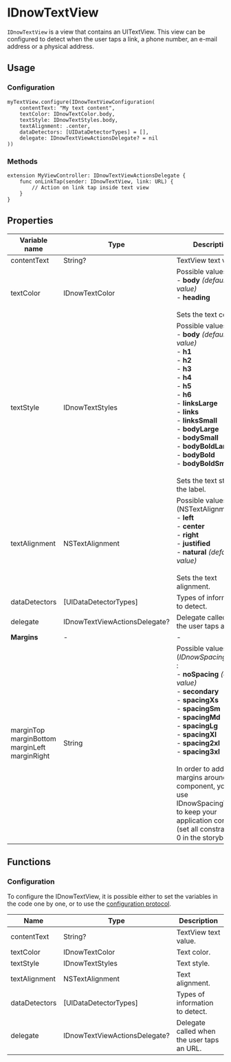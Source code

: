 # IDnowTextView
`IDnowTextView` is a view that contains an UITextView. This view can be configured to detect when the user taps a link, a phone number, an e-mail address or a physical address.

## Usage
### Configuration
```
myTextView.configure(IDnowTextViewConfiguration(
    contentText: "My text content",
    textColor: IDnowTextColor.body,
    textStyle: IDnowTextStyles.body,
    textAlignment: .center,
    dataDetectors: [UIDataDetectorTypes] = [],
    delegate: IDnowTextViewActionsDelegate? = nil
))
```

### Methods
```
extension MyViewController: IDnowTextViewActionsDelegate {
    func onLinkTap(sender: IDnowTextView, link: URL) {
        // Action on link tap inside text view
    }
}
```

## Properties
| Variable name | Type | Description |
| --- | --- | --- |
| contentText | String? | TextView text value. |
| textColor | IDnowTextColor | Possible values :<br> - **body** *(default value)*<br>- **heading** <br><br> Sets the text color. |
| textStyle | IDnowTextStyles  | Possible values : <br>- **body** *(default value)*<br>- **h1**<br>- **h2**<br>- **h3**<br>- **h4**<br>- **h5**<br>- **h6**<br>- **linksLarge**<br>- **links**<br>- **linksSmall**<br>- **bodyLarge**<br>- **bodySmall**<br>- **bodyBoldLarge**<br>- **bodyBold**<br>- **bodyBoldSmall**<br><br>Sets the text style of the label.
| textAlignment | NSTextAlignment  | Possible values (NSTextAlignment) :<br> - **left** <br>- **center** <br>- **right**<br>- **justified**<br>- **natural** *(default value)*<br><br> Sets the text alignment. |
| dataDetectors | [UIDataDetectorTypes]  | Types of information to detect. |
| delegate | IDnowTextViewActionsDelegate?  | Delegate called when the user taps an URL. |
| **Margins** | - | - |
| marginTop<br> marginBottom <br> marginLeft <br> marginRight | String  | Possible values (*IDnowSpacingToken*) : <br> - **noSpacing** *(default value)* <br>- **secondary** <br>- **spacingXs** <br>- **spacingSm** <br>- **spacingMd** <br>- **spacingLg** <br>- **spacingXl** <br>- **spacing2xl** <br>- **spacing3xl** <br><br> In order to add margins around the component, you can use IDnowSpacingToken to keep your application consistent (set all constraints to 0 in the storyboard). |

## Functions

### Configuration
To configure the IDnowTextView, it is possible either to set the variables in the code one by one, or to use the [configuration protocol](./View%20Configuration.md).

| Name | Type | Description |
| --- | --- |--- |
| contentText | String? | TextView text value. 
| textColor | IDnowTextColor | Text color. 
| textStyle | IDnowTextStyles  | Text style.
| textAlignment | NSTextAlignment  | Text alignment. 
| dataDetectors | [UIDataDetectorTypes]  | Types of information to detect. 
| delegate | IDnowTextViewActionsDelegate?  | Delegate called when the user taps an URL. |
